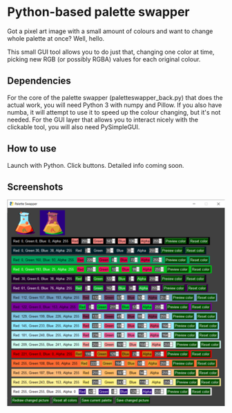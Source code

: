 # Python-based palette swapper
Got a pixel art image with a small amount of colours and want to change whole palette at once? Well, hello.

This small GUI tool allows you to do just that, changing one color at time, picking new RGB (or possibly RGBA) values for each original colour.

## Dependencies
For the core of the palette swapper (paletteswapper_back.py) that does the actual work, you will need Python 3 with numpy and Pillow. If you also have numba, it will attempt to use it to speed up the colour changing, but it's not needed.
For the GUI layer that allows you to interact nicely with the clickable tool, you will also need PySimpleGUI.

## How to use
Launch with Python. Click buttons. Detailed info coming soon.

## Screenshots
![A screenshot should be here](/screenshot.png "Huh, a screenshot")
